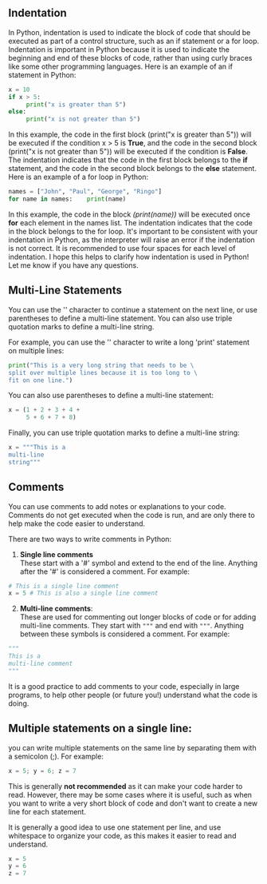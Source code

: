 ## Indentation

In Python, indentation is used to indicate the block of code that should be executed as part of a control structure, such as an if statement or a for loop. Indentation is important in Python because it is used to indicate the beginning and end of these blocks of code, rather than using curly braces like some other programming languages.
Here is an example of an if statement in Python:
```python
x = 10
if x > 5:    
     print("x is greater than 5")
else:
     print("x is not greater than 5")
```
In this example, the code in the first block (print("x is greater than 5")) will be executed if the condition x > 5 is **True**, and the code in the second block (print("x is not greater than 5")) will be executed if the condition is **False**. The indentation indicates that the code in the first block belongs to the **if** statement, and the code in the second block belongs to the **else** statement.
Here is an example of a for loop in Python:
```python
names = ["John", "Paul", "George", "Ringo"]
for name in names:    print(name)
```
In this example, the code in the block *(print(name))* will be executed once **for** each element in the names list. The indentation indicates that the code in the block belongs to the for loop.
It's important to be consistent with your indentation in Python, as the interpreter will raise an error if the indentation is not correct. It is recommended to use four spaces for each level of indentation.
I hope this helps to clarify how indentation is used in Python! Let me know if you have any questions.
## Multi-Line Statements
You can use the '\' character to continue a statement on the next line, or use parentheses to define a multi-line statement. You can also use triple quotation marks to define a multi-line string.

For example, you can use the '\' character to write a long 'print' statement on multiple lines:
```python
print("This is a very long string that needs to be \
split over multiple lines because it is too long to \
fit on one line.")
```
You can also use parentheses to define a multi-line statement:

```python
x = (1 + 2 + 3 + 4 +
     5 + 6 + 7 + 8)
```
Finally, you can use triple quotation marks to define a multi-line string:
```python
x = """This is a
multi-line
string"""
```
## Comments
You can use comments to add notes or explanations to your code. Comments do not get executed when the code is run, and are only there to help make the code easier to understand.

There are two ways to write comments in Python: 
1. **Single line comments** \
These start with a '#' symbol and extend to the end of the line. Anything after the '#' is considered a comment. For example:
```python
# This is a single line comment
x = 5 # This is also a single line comment
```
2. **Multi-line comments**: \
These are used for commenting out longer blocks of code or for adding multi-line comments. They start with `"""` and end with `"""`.  Anything between these symbols is considered a comment. For example:
```python
"""
This is a
multi-line comment
"""
```
It is a good practice to add comments to your code, especially in large programs, to help other people (or future you!) understand what the code is doing.
## Multiple statements on a single line: 
you can write multiple statements on the same line by separating them with a semicolon (;). For example:
```python
x = 5; y = 6; z = 7
```
This is generally **not recommended** as it can make your code harder to read. However, there may be some cases where it is useful, such as when you want to write a very short block of code and don't want to create a new line for each statement.

It is generally a good idea to use one statement per line, and use whitespace to organize your code, as this makes it easier to read and understand.
```python
x = 5
y = 6
z = 7
```